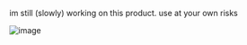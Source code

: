 im still (slowly) working on this product. use at your own risks

![image](https://user-images.githubusercontent.com/26052673/229154052-b8857404-4680-4df4-b0c9-7b4d88d1b45e.png)
